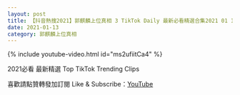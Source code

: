 ```yaml
---
layout: post
title: 【抖音熱搜2021】郭麒麟上位真相 3 TikTok Daily 最新必看精選合集2021 01 13
date: 2021-01-13
category: 郭麒麟上位真相
---
```


{% include youtube-video.html id="ms2ufiitCa4" %}

2021必看 最新精選 Top TikTok Trending Clips

喜歡請點贊轉發加訂閱 Like & Subscribe：[YouTube](https://www.youtube.com/channel/UCAoR7VcanIPd04uEq_GIylA/videos)

